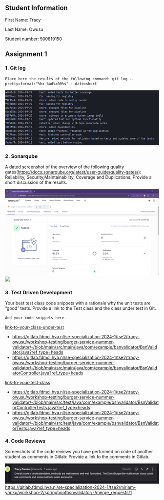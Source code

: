## Student Information

First Name: Tracy

Last Name: Owusu

Student number: 500819150

## Assignment 1

### 1. Git log

```
Place here the results of the following command: git log --pretty=format:"%hx %ad%x09%s" --date=short`
```
![img.png](img.png)

### 2. Sonarqube

A dated screenshot of the overview of the following  quality gates(https://docs.sonarqube.org/latest/user-guide/quality-gates/): Reliability, Security,Maintainability, Coverage and Duplications. Provide a short discussion of the results.

![img_1.png](img_1.png)![](/replace-this-with-path-to-your-png-file/dated-screenshot-sonarqube-qualitygates.png)  

### 3. Test Driven Development

Your best test class code snippets with a rationale why the unit tests are “good” tests.  Provide a link to the Test class and the class under test in Git.

```java
Add your code snippets here.
```

[link-to-your-class-under-test](/somerepo/path-to-file)
- https://gitlab.fdmci.hva.nl/se-specialization-2024-1/tse2/tracy-owusu/workshop-testing/burger-service-nummer-validator/-/blob/main/src/main/java/com/example/bsnvalidator/BsnValidator.java?ref_type=heads
- https://gitlab.fdmci.hva.nl/se-specialization-2024-1/tse2/tracy-owusu/workshop-testing/burger-service-nummer-validator/-/blob/main/src/main/java/com/example/bsnvalidator/BsnValidatorController.java?ref_type=heads

[link-to-your-test-class](/somerepo/path-to-file)
- https://gitlab.fdmci.hva.nl/se-specialization-2024-1/tse2/tracy-owusu/workshop-testing/burger-service-nummer-validator/-/blob/main/src/test/java/com/example/bsnvalidator/BsnValidatorControllerTests.java?ref_type=heads
- https://gitlab.fdmci.hva.nl/se-specialization-2024-1/tse2/tracy-owusu/workshop-testing/burger-service-nummer-validator/-/blob/main/src/test/java/com/example/bsnvalidator/BsnValidatorTests.java?ref_type=heads

### 4. Code Reviews

Screenshots of the code reviews you have performed on code of another student as comments in Gitlab: Provide a link to the comments in Gitlab.

![img_3.png](img_3.png)
https://gitlab.fdmci.hva.nl/se-specialization-2024-1/tse2/miriam-yanku/workshop-2/springbootbsnvalidator/-/merge_requests/1


